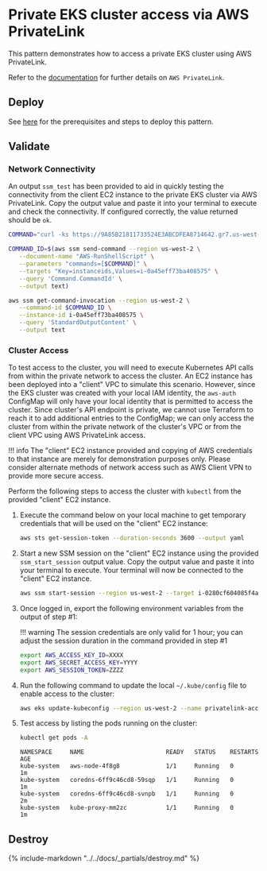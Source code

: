 # Private EKS cluster access via AWS PrivateLink

This pattern demonstrates how to access a private EKS cluster using AWS PrivateLink.

Refer to the [documentation](https://docs.aws.amazon.com/vpc/latest/privatelink/concepts.html)
for further details on  `AWS PrivateLink`.

## Deploy

See [here](https://aws-ia.github.io/terraform-aws-eks-blueprints/getting-started/#prerequisites) for the prerequisites and steps to deploy this pattern.

## Validate

### Network Connectivity

An output `ssm_test` has been provided to aid in quickly testing the
connectivity from the client EC2 instance to the private EKS cluster via AWS
PrivateLink. Copy the output value and paste it into your terminal to execute
and check the connectivity. If configured correctly, the value returned should
be `ok`.

```sh
COMMAND="curl -ks https://9A85B21811733524E3ABCDFEA8714642.gr7.us-west-2.eks.amazonaws.com/readyz"

COMMAND_ID=$(aws ssm send-command --region us-west-2 \
   --document-name "AWS-RunShellScript" \
   --parameters "commands=[$COMMAND]" \
   --targets "Key=instanceids,Values=i-0a45eff73ba408575" \
   --query 'Command.CommandId' \
   --output text)

aws ssm get-command-invocation --region us-west-2 \
   --command-id $COMMAND_ID \
   --instance-id i-0a45eff73ba408575 \
   --query 'StandardOutputContent' \
   --output text
```

### Cluster Access

To test access to the cluster, you will need to execute Kubernetes API calls
from within the private network to access the cluster. An EC2 instance has been
deployed into a "client" VPC to simulate this scenario. However, since the EKS
cluster was created with your local IAM identity, the `aws-auth` ConfigMap will
only have your local identity that is permitted to access the cluster. Since
cluster's API endpoint is private, we cannot use Terraform to reach it to
add additional entries to the ConfigMap; we can only access the cluster from
within the private network of the cluster's VPC or from the client VPC using AWS
PrivateLink access.

!!! info
      The "client" EC2 instance provided and copying of AWS credentials to
      that instance are merely for demonstration purposes only. Please consider
      alternate methods of network access such as AWS Client VPN to provide more
      secure access.

Perform the following steps to access the cluster with `kubectl` from the
provided "client" EC2 instance.

1. Execute the command below on your local machine to get temporary credentials
that will be used on the "client" EC2 instance:

   ```sh
   aws sts get-session-token --duration-seconds 3600 --output yaml
   ```

2. Start a new SSM session on the "client" EC2 instance using the provided
`ssm_start_session` output value. Copy the output value and paste it into your
terminal to execute. Your terminal will now be connected to the "client" EC2
instance.

   ```sh
   aws ssm start-session --region us-west-2 --target i-0280cf604085f4a44
   ```

3. Once logged in, export the following environment variables from the output
of step #1:

    !!! warning
        The session credentials are only valid for 1 hour; you can
        adjust the session duration in the command provided in step #1

   ```sh
   export AWS_ACCESS_KEY_ID=XXXX
   export AWS_SECRET_ACCESS_KEY=YYYY
   export AWS_SESSION_TOKEN=ZZZZ
   ```

4. Run the following command to update the local `~/.kube/config` file to enable
access to the cluster:

   ```sh
   aws eks update-kubeconfig --region us-west-2 --name privatelink-access
   ```

5. Test access by listing the pods running on the cluster:

   ```sh
   kubectl get pods -A
   ```

   ```text
   NAMESPACE     NAME                       READY   STATUS    RESTARTS   AGE
   kube-system   aws-node-4f8g8             1/1     Running   0          1m
   kube-system   coredns-6ff9c46cd8-59sqp   1/1     Running   0          1m
   kube-system   coredns-6ff9c46cd8-svnpb   1/1     Running   0          2m
   kube-system   kube-proxy-mm2zc           1/1     Running   0          1m
   ```

## Destroy

{%
   include-markdown "../../docs/_partials/destroy.md"
%}
